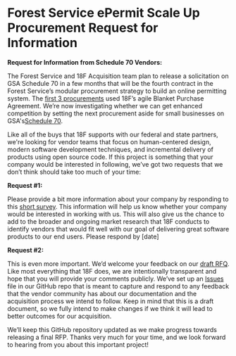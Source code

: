 # Forest Service ePermit Scale Up Procurement Request for Information


**Request for Information from Schedule 70 Vendors:**

The Forest Service and 18F Acquisition team plan to release a solicitation on GSA Schedule 70 in a few months that will be the fourth contract in the Forest Service’s modular procurement strategy to build an online permitting system. The [<span class="underline">first 3 procurements</span>](https://github.com/18F/fs-online-permitting/wiki#project-code-repositories-sites-and-rfqs) used 18F’s agile Blanket Purchase Agreement. We’re now investigating whether we can get enhanced competition by setting the next procurement aside for small businesses on GSA's[Schedule 70](https://www.gsa.gov/technology/technology-purchasing-programs/it-schedule-70).

Like all of the buys that 18F supports with our federal and state partners, we're looking for vendor teams that focus on human-centered design, modern software development techniques, and incremental delivery of products using open source code. If this project is something that your company would be interested in following, we’ve got two requests that we don’t think should take too much of your time:

**Request \#1:**

Please provide a bit more information about your company by responding to this [short survey](https://docs.google.com/forms/d/e/1FAIpQLSdC7r27gVmMImg-NVOVonkVpi4b4W-AaLUCgLtsrt_DoDBdkA/viewform?usp=sf_link). This information will help us know whether your company would be interested in working with us. This will also give us the chance to add to the broader and ongoing market research that 18F conducts to identify vendors that would fit well with our goal of delivering great software products to our end users. Please respond by \[date\]

**Request \#2:**

This is even more important. We’d welcome your feedback on our [draft RFQ](/solicitation-documents/RFQ.md). Like most everything that 18F does, we are intentionally transparent and hope that you will provide your comments publicly. We’ve set up an [Issues](https://github.com/18F/its70-fs-epermit-scale-up/issues) file in our GitHub repo that is meant to capture and respond to any feedback that the vendor community has about our documentation and the acquisition process we intend to follow. Keep in mind that this is a draft document, so we fully intend to make changes if we think it will lead to better outcomes for our acquisition.

We’ll keep this GitHub repository updated as we make progress towards releasing a final RFP. Thanks very much for your time, and we look forward to hearing from you about this important project\!
